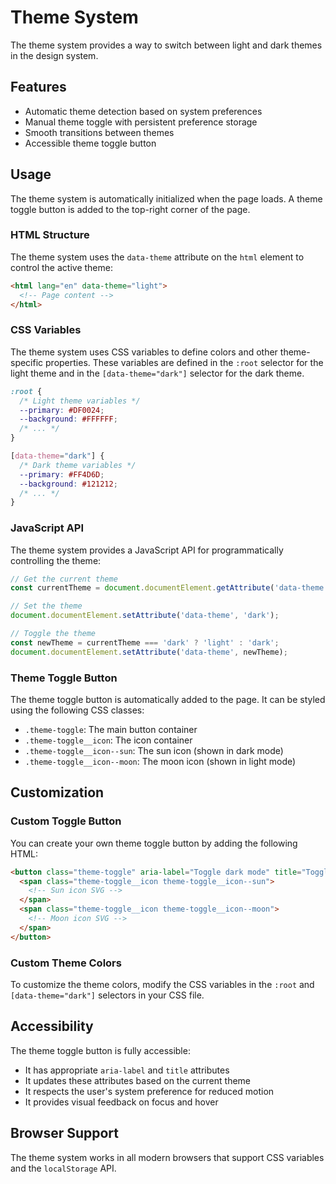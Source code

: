 # Theme System

The theme system provides a way to switch between light and dark themes in the design system.

## Features

- Automatic theme detection based on system preferences
- Manual theme toggle with persistent preference storage
- Smooth transitions between themes
- Accessible theme toggle button

## Usage

The theme system is automatically initialized when the page loads. A theme toggle button is added to the top-right corner of the page.

### HTML Structure

The theme system uses the `data-theme` attribute on the `html` element to control the active theme:

```html
<html lang="en" data-theme="light">
  <!-- Page content -->
</html>
```

### CSS Variables

The theme system uses CSS variables to define colors and other theme-specific properties. These variables are defined in the `:root` selector for the light theme and in the `[data-theme="dark"]` selector for the dark theme.

```css
:root {
  /* Light theme variables */
  --primary: #DF0024;
  --background: #FFFFFF;
  /* ... */
}

[data-theme="dark"] {
  /* Dark theme variables */
  --primary: #FF4D6D;
  --background: #121212;
  /* ... */
}
```

### JavaScript API

The theme system provides a JavaScript API for programmatically controlling the theme:

```javascript
// Get the current theme
const currentTheme = document.documentElement.getAttribute('data-theme') || 'light';

// Set the theme
document.documentElement.setAttribute('data-theme', 'dark');

// Toggle the theme
const newTheme = currentTheme === 'dark' ? 'light' : 'dark';
document.documentElement.setAttribute('data-theme', newTheme);
```

### Theme Toggle Button

The theme toggle button is automatically added to the page. It can be styled using the following CSS classes:

- `.theme-toggle`: The main button container
- `.theme-toggle__icon`: The icon container
- `.theme-toggle__icon--sun`: The sun icon (shown in dark mode)
- `.theme-toggle__icon--moon`: The moon icon (shown in light mode)

## Customization

### Custom Toggle Button

You can create your own theme toggle button by adding the following HTML:

```html
<button class="theme-toggle" aria-label="Toggle dark mode" title="Toggle dark mode">
  <span class="theme-toggle__icon theme-toggle__icon--sun">
    <!-- Sun icon SVG -->
  </span>
  <span class="theme-toggle__icon theme-toggle__icon--moon">
    <!-- Moon icon SVG -->
  </span>
</button>
```

### Custom Theme Colors

To customize the theme colors, modify the CSS variables in the `:root` and `[data-theme="dark"]` selectors in your CSS file.

## Accessibility

The theme toggle button is fully accessible:

- It has appropriate `aria-label` and `title` attributes
- It updates these attributes based on the current theme
- It respects the user's system preference for reduced motion
- It provides visual feedback on focus and hover

## Browser Support

The theme system works in all modern browsers that support CSS variables and the `localStorage` API.